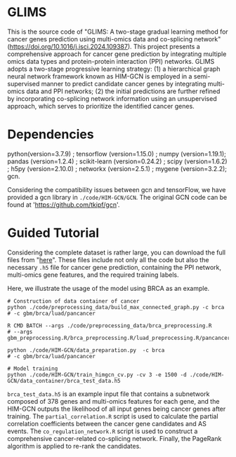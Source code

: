 # GLIMS
This is the source code of "GLIMS: A two-stage gradual learning method for cancer genes prediction using multi-omics data and co-splicing network"(https://doi.org/10.1016/j.isci.2024.109387). This project presents a comprehensive approach for cancer gene prediction by integrating multiple omics data types and protein-protein interaction (PPI) networks. GLIMS adopts a two-stage progressive learning strategy: (1) a hierarchical graph neural network framework known as HIM-GCN is employed in a semi-supervised manner to predict candidate cancer genes by integrating multi-omics data and PPI networks; (2) the initial predictions are further refined by incorporating co-splicing network information using an unsupervised approach, which serves to prioritize the identified cancer genes.

# Dependencies
python(version=3.7.9) ; 
tensorflow (version=1.15.0) ; numpy (version=1.19.1); pandas (version=1.2.4) ; scikit-learn (version=0.24.2) ; scipy (version=1.6.2) ; h5py (version=2.10.0) ; networkx (version=2.5.1) ; mygene (version=3.2.2); gcn.

Considering the compatibility issues between gcn and tensorFlow, we have provided a gcn library in ```./code/HIM-GCN/GCN```. The original GCN code can be found at 'https://github.com/tkipf/gcn'.

# Guided Tutorial
Considering the complete dataset is rather large, you can download the full files from "[here]". These files include not only all the code but also the necessary ```.h5``` file for cancer gene prediction, containing the PPI network, multi-omics gene features, and the required training labels.

Here, we illustrate the usage of the model using BRCA as an example.
```
# Construction of data container of cancer
python ./code/preprocessing_data/build_max_connected_graph.py -c brca
# -c gbm/brca/luad/pancancer

R CMD BATCH --args ./code/preprocessing_data/brca_preprocessing.R
# --args gbm_preprocessing.R/brca_preprocessing.R/luad_preprocessing.R/pancancer_preprocessing.R

python ./code/HIM-GCN/data_preparation.py  -c brca
# -c gbm/brca/luad/pancancer

# Model training
python ./code/HIM-GCN/train_himgcn_cv.py -cv 3 -e 1500 -d ./code/HIM-GCN/data_container/brca_test_data.h5
```

```brca_test_data.h5``` is an example input file that contains a subnetwork composed of 378 genes and multi-omics features for each gene, and the HIM-GCN outputs the likelihood of all input genes being cancer genes after training. The ```partial_correlation.R``` script is used to calculate the partial correlation coefficients between the cancer gene candidates and AS events. The ```co_regulation_network.R``` script is used to construct a comprehensive cancer-related co-splicing network. Finally, the PageRank algorithm is applied to re-rank the candidates.


[here]: https://zenodo.org/records/10202473?token=eyJhbGciOiJIUzUxMiJ9.eyJpZCI6IjcxNTJmNzA2LTZmNDItNGExNS05YzY3LWIwYzc3YTU5NzZkZiIsImRhdGEiOnt9LCJyYW5kb20iOiIwNjMwNTcxNjFkYTIxOGJlYjkyYzI4YjE5YzBmMGFlNyJ9.bbmH69dNa_c8g4jUKQC_4AeQnZ75eRLdvRIIzhMS6a70j8dbooJ7ghzSqq27-j0s7-2hB3X21-3XBwywXV5E-A


